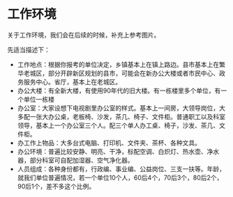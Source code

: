 # 工作环境
关于工作环境，我们会在后续的时候，补充上参考图片。

先适当描述下：

* 工作地点：根据你报考的单位决定，乡镇基本上在镇上路边。县市基本上在繁华老城区，部分开辟新区规划的县市，可能会在新办公大楼或者市民中心、政务服务中心。省厅，基本上在老城区。
* 办公大楼：有全新大楼，有使用90年代的旧大楼。有一栋楼里多个单位，有一个单位一栋楼
* 办公室：大家设想下电视剧里办公室的样式。基本上一间房，大领导岗位，大多配一张大办公桌，老板椅、沙发，茶几、椅子、文件柜。普通职工以及科室领导，基本上一个办公室三个人。配三个单人办工桌、椅子，沙发、茶几、文件柜。
* 办工作上物品：大多台式电脑、打印机、文件夹、茶杯、各种文具。
* 办公环境：普遍比较安静、明亮、干净，标配空调、白炽灯、热水壶、净水器，部分科室可自配加湿器、空气净化器。
* 人员组成：各种身份都有，行政编、事业编、公益岗位、三支一扶等。年龄，就我们单位普遍情况，若一个单位10个人，60后4个，70后3个，80后2个，90后1个，差不多这个比例。